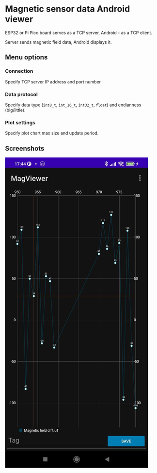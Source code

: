 # Magnetic sensor data Android viewer

ESP32 or Pi Pico board serves as a TCP server, Android - as a TCP client.

Server sends magnetic field data, Android displays it.

## Menu options

### Connection

Specify TCP server IP address and port number

### Data protocol

Specify data type (`int8_t`, `int_16_t`, `int32_t`, `float`) and endianness (big/little).

### Plot settings

Specify plot chart max size and update period.

## Screenshots

![screenshot](./screenshots/screenshot.jpg)
